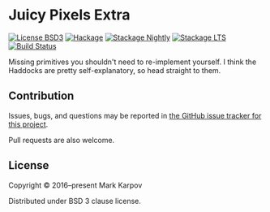 # Juicy Pixels Extra

[![License BSD3](https://img.shields.io/badge/license-BSD3-brightgreen.svg)](http://opensource.org/licenses/BSD-3-Clause)
[![Hackage](https://img.shields.io/hackage/v/JuicyPixels-extra.svg?style=flat)](https://hackage.haskell.org/package/JuicyPixels-extra)
[![Stackage Nightly](http://stackage.org/package/JuicyPixels-extra/badge/nightly)](http://stackage.org/nightly/package/JuicyPixels-extra)
[![Stackage LTS](http://stackage.org/package/JuicyPixels-extra/badge/lts)](http://stackage.org/lts/package/JuicyPixels-extra)
[![Build Status](https://travis-ci.org/mrkkrp/JuicyPixels-extra.svg?branch=master)](https://travis-ci.org/mrkkrp/JuicyPixels-extra)

Missing primitives you shouldn't need to re-implement yourself. I think the
Haddocks are pretty self-explanatory, so head straight to them.

## Contribution

Issues, bugs, and questions may be reported in [the GitHub issue tracker for
this project](https://github.com/mrkkrp/JuicyPixels-extra/issues).

Pull requests are also welcome.

## License

Copyright © 2016–present Mark Karpov

Distributed under BSD 3 clause license.

